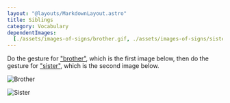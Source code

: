 ```yaml
---
layout: "@layouts/MarkdownLayout.astro"
title: Siblings
category: Vocabulary
dependentImages:
  [./assets/images-of-signs/brother.gif, ./assets/images-of-signs/sister.gif]
---
```


Do the gesture for ["brother"](../brother),
which is the first image below,
then do the gesture for ["sister"](../sister),
which is the second image below.

![Brother](@signs/brother.gif)

![Sister](@signs/sister.gif)
